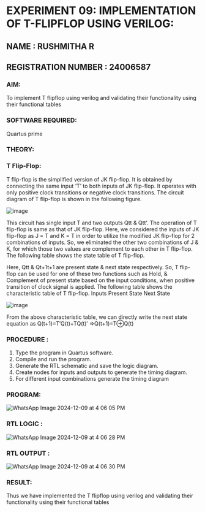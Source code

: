 # EXPERIMENT 09: IMPLEMENTATION OF T-FLIPFLOP USING VERILOG:
## NAME : RUSHMITHA R
## REGISTRATION NUMBER : 24006587

### AIM:

To implement  T flipflop using verilog and validating their functionality using their functional tables

### SOFTWARE REQUIRED:

Quartus prime

### THEORY:

### T Flip-Flop:

T flip-flop is the simplified version of JK flip-flop. It is obtained by connecting the same input ‘T’ to both inputs of JK flip-flop. It operates with only positive clock transitions or negative clock transitions. The circuit diagram of T flip-flop is shown in the following figure.

![image](https://github.com/naavaneetha/T-FLIPFLOP-POSEDGE/assets/154305477/458a68fe-2d08-4a9d-ac4f-7ae0480ce0bd)

 
This circuit has single input T and two outputs Qtt & Qtt’. The operation of T flip-flop is same as that of JK flip-flop. Here, we considered the inputs of JK flip-flop as J = T and K = T in order to utilize the modified JK flip-flop for 2 combinations of inputs. So, we eliminated the other two combinations of J & K, for which those two values are complement to each other in T flip-flop. The following table shows the state table of T flip-flop.

Here, Qtt & Qt+1t+1 are present state & next state respectively. So, T flip-flop can be used for one of these two functions such as Hold, & Complement of present state based on the input conditions, when positive transition of clock signal is applied. The following table shows the characteristic table of T flip-flop. Inputs Present State Next State

![image](https://github.com/naavaneetha/T-FLIPFLOP-POSEDGE/assets/154305477/cdd7fb32-539f-4b66-bb8d-f305a153c886)

 
From the above characteristic table, we can directly write the next state equation as Q(t+1)=T′Q(t)+TQ(t)′ ⇒Q(t+1)=T⊕Q(t)

### PROCEDURE :

 1. Type the program in Quartus software.
 2. Compile and run the program.
 3. Generate the RTL schematic and save the logic diagram.
 4. Create nodes for inputs and outputs to generate the timing diagram.
 5. For different input combinations generate the timing diagram


### PROGRAM: 

![WhatsApp Image 2024-12-09 at 4 06 05 PM](https://github.com/user-attachments/assets/631c8d2d-e705-435e-8843-fc2090325226)


### RTL LOGIC :

![WhatsApp Image 2024-12-09 at 4 06 28 PM](https://github.com/user-attachments/assets/9dd6a158-02cb-4cf8-b842-c7b218e710b4)


### RTL OUTPUT :

![WhatsApp Image 2024-12-09 at 4 06 30 PM](https://github.com/user-attachments/assets/fe1589cd-de3d-4b5b-b344-950c4160a126)


### RESULT:

Thus we have implemented the T flipflop using verilog and validating their functionality using their functional tables

 
